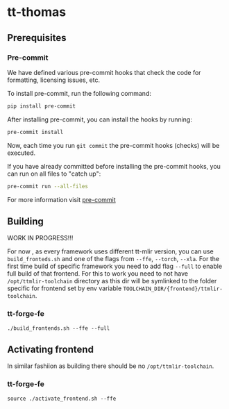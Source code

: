 # tt-thomas

## Prerequisites

### Pre-commit

We have defined various pre-commit hooks that check the code for formatting, licensing issues, etc.

To install pre-commit, run the following command:

```sh
pip install pre-commit
```

After installing pre-commit, you can install the hooks by running:

```sh
pre-commit install
```

Now, each time you run `git commit` the pre-commit hooks (checks) will be executed.

If you have already committed before installing the pre-commit hooks, you can run on all files to "catch up":

```sh
pre-commit run --all-files
```

For more information visit [pre-commit](https://pre-commit.com/)

## Building

WORK IN PROGRESS!!!

For now , as every framework uses different tt-mlir version, you can use `build_fronteds.sh` and one of the flags from `--ffe`, `--torch`, `--xla`.
For the first time build of specific framework you need to add flag `--full` to enable full build of that frontend.
For this to work you need to not have `/opt/ttmlir-toolchain` directory as this dir will be symlinked to the folder specific for frontend set by env variable `TOOLCHAIN_DIR/{frontend}/ttmlir-toolchain`.

### tt-forge-fe

```
./build_frontends.sh --ffe --full
```

## Activating frontend

In similar fashiion as building there should be no `/opt/ttmlir-toolchain`.

### tt-forge-fe

```
source ./activate_frontend.sh --ffe
```
